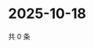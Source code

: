 # 2025-10-18

共 0 条

<!-- BEGIN ZHIHUQUESTIONS -->
<!-- 最后更新时间 Sat Oct 18 2025 04:12:55 GMT+0800 (China Standard Time) -->

<!-- END ZHIHUQUESTIONS -->
